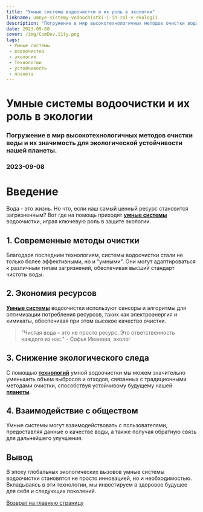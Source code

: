 ```yaml
---
title: "Умные системы водоочистки и их роль в экологии"
linkname: umnye-sistemy-vodoochistki-i-ih-rol-v-ekologii
description: "Погружение в мир высокотехнологичных методов очистки воды и их значимость для экологической устойчивости нашей планеты."
date: 2023-09-08
cover: /img/ComDev.11ty.png
tags:
 - Умные системы
 - водоочистка
 - экология
 - Технологии
 - устойчивость
 - планета
---
```


# Умные системы водоочистки и их роль в экологии
### Погружение в мир высокотехнологичных методов очистки воды и их значимость для экологической устойчивости нашей планеты.
### 2023-09-08

# Введение

Вода - это жизнь. Но что, если наш самый ценный ресурс становится загрязненным? Вот где на помощь приходят **[умные системы](/)** водоочистки, играя ключевую роль в защите экологии.

## 1. Современные методы очистки

Благодаря последним технологиям, системы водоочистки стали не только более эффективными, но и "умными". Они могут адаптироваться к различным типам загрязнений, обеспечивая высший стандарт чистоты воды.

## 2. Экономия ресурсов

**[Умные системы](/)** водоочистки используют сенсоры и алгоритмы для оптимизации потребления ресурсов, таких как электроэнергия и химикаты, обеспечивая при этом высокое качество очистки.

> "Чистая вода – это не просто ресурс. Это ответственность каждого из нас." - Софья Иванова, эколог

## 3. Снижение экологического следа

С помощью **[технологий](/)** умной водоочистки мы можем значительно уменьшить объем выбросов и отходов, связанных с традиционными методами очистки, способствуя устойчивому будущему нашей **[планеты](/)**.

## 4. Взаимодействие с обществом

Умные системы могут взаимодействовать с пользователями, предоставляя данные о качестве воды, а также получая обратную связь для дальнейшего улучшения.

## Вывод

В эпоху глобальных экологических вызовов умные системы водоочистки становятся не просто инновацией, но и необходимостью. Вкладываясь в эти технологии, мы инвестируем в здоровое будущее для себя и следующих поколений.

[Возврат на главную страницу](/)
